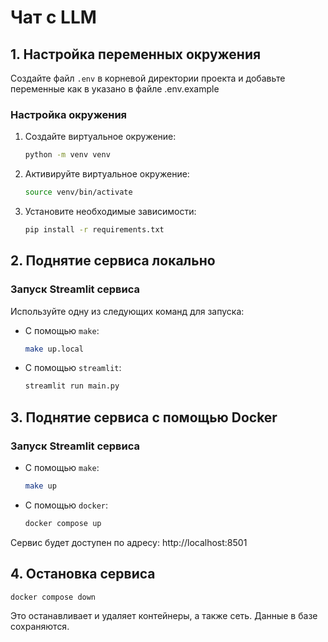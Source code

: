# Чат с LLM

## 1. Настройка переменных окружения

Создайте файл `.env` в корневой директории проекта и добавьте переменные как в указано в файле .env.example

### Настройка окружения

1. Создайте виртуальное окружение:
   ```bash
   python -m venv venv
   ```

2. Активируйте виртуальное окружение:
   ```bash
   source venv/bin/activate
   ```

3. Установите необходимые зависимости:
   ```bash
   pip install -r requirements.txt
   ```

## 2. Поднятие сервиса локально

### Запуск Streamlit сервиса

Используйте одну из следующих команд для запуска:

- С помощью `make`:
    ```bash
    make up.local
    ```

- С помощью `streamlit`:
    ```bash
    streamlit run main.py
    ```

## 3. Поднятие сервиса с помощью Docker

### Запуск Streamlit сервиса

- С помощью `make`:
    ```bash
    make up
    ```
- С помощью `docker`:

    ```bash
    docker compose up
    ```

Сервис будет доступен по адресу: http://localhost:8501

## 4. Остановка сервиса

```bash
docker compose down
```

Это останавливает и удаляет контейнеры, а также сеть. Данные в базе сохраняются.
